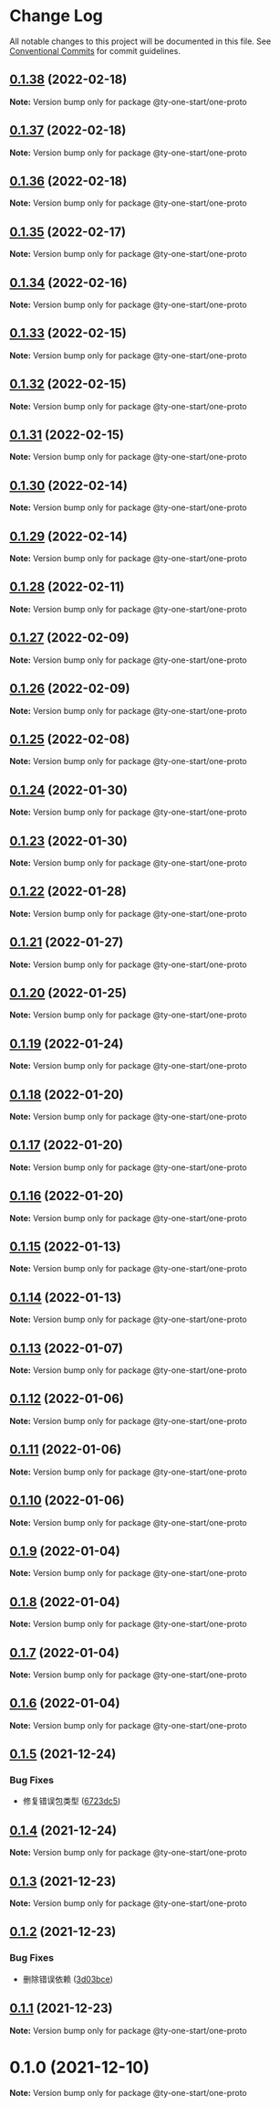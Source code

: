 # Change Log

All notable changes to this project will be documented in this file.
See [Conventional Commits](https://conventionalcommits.org) for commit guidelines.

## [0.1.38](https://10.1.2.7/visual-fe/swap-modules/compare/@ty-one-start/one-proto@0.1.37...@ty-one-start/one-proto@0.1.38) (2022-02-18)

**Note:** Version bump only for package @ty-one-start/one-proto





## [0.1.37](https://10.1.2.7/visual-fe/swap-modules/compare/@ty-one-start/one-proto@0.1.36...@ty-one-start/one-proto@0.1.37) (2022-02-18)

**Note:** Version bump only for package @ty-one-start/one-proto





## [0.1.36](https://10.1.2.7/visual-fe/swap-modules/compare/@ty-one-start/one-proto@0.1.35...@ty-one-start/one-proto@0.1.36) (2022-02-18)

**Note:** Version bump only for package @ty-one-start/one-proto





## [0.1.35](https://10.1.2.7/visual-fe/swap-modules/compare/@ty-one-start/one-proto@0.1.33...@ty-one-start/one-proto@0.1.35) (2022-02-17)

**Note:** Version bump only for package @ty-one-start/one-proto





## [0.1.34](https://10.1.2.7/visual-fe/swap-modules/compare/@ty-one-start/one-proto@0.1.33...@ty-one-start/one-proto@0.1.34) (2022-02-16)

**Note:** Version bump only for package @ty-one-start/one-proto





## [0.1.33](https://10.1.2.7/visual-fe/swap-modules/compare/@ty-one-start/one-proto@0.1.32...@ty-one-start/one-proto@0.1.33) (2022-02-15)

**Note:** Version bump only for package @ty-one-start/one-proto





## [0.1.32](https://10.1.2.7/visual-fe/swap-modules/compare/@ty-one-start/one-proto@0.1.31...@ty-one-start/one-proto@0.1.32) (2022-02-15)

**Note:** Version bump only for package @ty-one-start/one-proto





## [0.1.31](https://10.1.2.7/visual-fe/swap-modules/compare/@ty-one-start/one-proto@0.1.29...@ty-one-start/one-proto@0.1.31) (2022-02-15)

**Note:** Version bump only for package @ty-one-start/one-proto





## [0.1.30](https://10.1.2.7/visual-fe/swap-modules/compare/@ty-one-start/one-proto@0.1.29...@ty-one-start/one-proto@0.1.30) (2022-02-14)

**Note:** Version bump only for package @ty-one-start/one-proto





## [0.1.29](https://10.1.2.7/visual-fe/swap-modules/compare/@ty-one-start/one-proto@0.1.28...@ty-one-start/one-proto@0.1.29) (2022-02-14)

**Note:** Version bump only for package @ty-one-start/one-proto





## [0.1.28](https://10.1.2.7/visual-fe/swap-modules/compare/@ty-one-start/one-proto@0.1.27...@ty-one-start/one-proto@0.1.28) (2022-02-11)

**Note:** Version bump only for package @ty-one-start/one-proto





## [0.1.27](https://10.1.2.7/visual-fe/swap-modules/compare/@ty-one-start/one-proto@0.1.26...@ty-one-start/one-proto@0.1.27) (2022-02-09)

**Note:** Version bump only for package @ty-one-start/one-proto





## [0.1.26](https://10.1.2.7/visual-fe/swap-modules/compare/@ty-one-start/one-proto@0.1.25...@ty-one-start/one-proto@0.1.26) (2022-02-09)

**Note:** Version bump only for package @ty-one-start/one-proto





## [0.1.25](https://10.1.2.7/visual-fe/swap-modules/compare/@ty-one-start/one-proto@0.1.24...@ty-one-start/one-proto@0.1.25) (2022-02-08)

**Note:** Version bump only for package @ty-one-start/one-proto





## [0.1.24](https://10.1.2.7/visual-fe/swap-modules/compare/@ty-one-start/one-proto@0.1.23...@ty-one-start/one-proto@0.1.24) (2022-01-30)

**Note:** Version bump only for package @ty-one-start/one-proto





## [0.1.23](https://10.1.2.7/visual-fe/swap-modules/compare/@ty-one-start/one-proto@0.1.22...@ty-one-start/one-proto@0.1.23) (2022-01-30)

**Note:** Version bump only for package @ty-one-start/one-proto





## [0.1.22](https://10.1.2.7/visual-fe/swap-modules/compare/@ty-one-start/one-proto@0.1.21...@ty-one-start/one-proto@0.1.22) (2022-01-28)

**Note:** Version bump only for package @ty-one-start/one-proto





## [0.1.21](https://10.1.2.7/visual-fe/swap-modules/compare/@ty-one-start/one-proto@0.1.20...@ty-one-start/one-proto@0.1.21) (2022-01-27)

**Note:** Version bump only for package @ty-one-start/one-proto





## [0.1.20](https://10.1.2.7/visual-fe/swap-modules/compare/@ty-one-start/one-proto@0.1.19...@ty-one-start/one-proto@0.1.20) (2022-01-25)

**Note:** Version bump only for package @ty-one-start/one-proto





## [0.1.19](https://10.1.2.7/visual-fe/swap-modules/compare/@ty-one-start/one-proto@0.1.18...@ty-one-start/one-proto@0.1.19) (2022-01-24)

**Note:** Version bump only for package @ty-one-start/one-proto





## [0.1.18](https://10.1.2.7/visual-fe/swap-modules/compare/@ty-one-start/one-proto@0.1.17...@ty-one-start/one-proto@0.1.18) (2022-01-20)

**Note:** Version bump only for package @ty-one-start/one-proto





## [0.1.17](https://10.1.2.7/visual-fe/swap-modules/compare/@ty-one-start/one-proto@0.1.16...@ty-one-start/one-proto@0.1.17) (2022-01-20)

**Note:** Version bump only for package @ty-one-start/one-proto





## [0.1.16](https://10.1.2.7/visual-fe/swap-modules/compare/@ty-one-start/one-proto@0.1.15...@ty-one-start/one-proto@0.1.16) (2022-01-20)

**Note:** Version bump only for package @ty-one-start/one-proto





## [0.1.15](https://10.1.2.7/visual-fe/swap-modules/compare/@ty-one-start/one-proto@0.1.14...@ty-one-start/one-proto@0.1.15) (2022-01-13)

**Note:** Version bump only for package @ty-one-start/one-proto





## [0.1.14](https://10.1.2.7/visual-fe/swap-modules/compare/@ty-one-start/one-proto@0.1.13...@ty-one-start/one-proto@0.1.14) (2022-01-13)

**Note:** Version bump only for package @ty-one-start/one-proto





## [0.1.13](https://10.1.2.7/visual-fe/swap-modules/compare/@ty-one-start/one-proto@0.1.12...@ty-one-start/one-proto@0.1.13) (2022-01-07)

**Note:** Version bump only for package @ty-one-start/one-proto





## [0.1.12](https://10.1.2.7/visual-fe/swap-modules/compare/@ty-one-start/one-proto@0.1.11...@ty-one-start/one-proto@0.1.12) (2022-01-06)

**Note:** Version bump only for package @ty-one-start/one-proto





## [0.1.11](https://10.1.2.7/visual-fe/swap-modules/compare/@ty-one-start/one-proto@0.1.10...@ty-one-start/one-proto@0.1.11) (2022-01-06)

**Note:** Version bump only for package @ty-one-start/one-proto





## [0.1.10](https://10.1.2.7/visual-fe/swap-modules/compare/@ty-one-start/one-proto@0.1.9...@ty-one-start/one-proto@0.1.10) (2022-01-06)

**Note:** Version bump only for package @ty-one-start/one-proto





## [0.1.9](https://10.1.2.7/visual-fe/swap-modules/compare/@ty-one-start/one-proto@0.1.8...@ty-one-start/one-proto@0.1.9) (2022-01-04)

**Note:** Version bump only for package @ty-one-start/one-proto





## [0.1.8](https://10.1.2.7/visual-fe/swap-modules/compare/@ty-one-start/one-proto@0.1.7...@ty-one-start/one-proto@0.1.8) (2022-01-04)

**Note:** Version bump only for package @ty-one-start/one-proto





## [0.1.7](https://10.1.2.7/visual-fe/swap-modules/compare/@ty-one-start/one-proto@0.1.6...@ty-one-start/one-proto@0.1.7) (2022-01-04)

**Note:** Version bump only for package @ty-one-start/one-proto





## [0.1.6](https://10.1.2.7/visual-fe/swap-modules/compare/@ty-one-start/one-proto@0.1.5...@ty-one-start/one-proto@0.1.6) (2022-01-04)

**Note:** Version bump only for package @ty-one-start/one-proto





## [0.1.5](https://10.1.2.7/visual-fe/swap-modules/compare/@ty-one-start/one-proto@0.1.4...@ty-one-start/one-proto@0.1.5) (2021-12-24)


### Bug Fixes

* 修复错误包类型 ([6723dc5](https://10.1.2.7/visual-fe/swap-modules/commits/6723dc563d6e6d41dfaba22b5d6a660f17b5a810))





## [0.1.4](https://10.1.2.7/visual-fe/swap-modules/compare/@ty-one-start/one-proto@0.1.3...@ty-one-start/one-proto@0.1.4) (2021-12-24)

**Note:** Version bump only for package @ty-one-start/one-proto





## [0.1.3](https://10.1.2.7/visual-fe/swap-modules/compare/@ty-one-start/one-proto@0.1.2...@ty-one-start/one-proto@0.1.3) (2021-12-23)

**Note:** Version bump only for package @ty-one-start/one-proto





## [0.1.2](https://10.1.2.7/visual-fe/swap-modules/compare/@ty-one-start/one-proto@0.1.1...@ty-one-start/one-proto@0.1.2) (2021-12-23)


### Bug Fixes

* 删除错误依赖 ([3d03bce](https://10.1.2.7/visual-fe/swap-modules/commits/3d03bcecc1dee2b5d8df6a10a34cce1f8f420994))





## [0.1.1](https://10.1.2.7/visual-fe/swap-modules/compare/@ty-one-start/one-proto@0.1.0...@ty-one-start/one-proto@0.1.1) (2021-12-23)

**Note:** Version bump only for package @ty-one-start/one-proto





# 0.1.0 (2021-12-10)

**Note:** Version bump only for package @ty-one-start/one-proto
